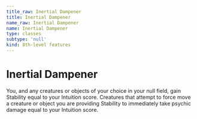 ```yaml
---
title_raw: Inertial Dampener
title: Inertial Dampener
name_raw: Inertial Dampener
name: Inertial Dampener
type: classes
subtype: 'null'
kind: 8th-level features
---
```


# Inertial Dampener

You, and any creatures or objects of your choice in your null field, gain Stability equal to your Intuition score. Creatures that attempt to force move a creature or object you are providing Stability to immediately take psychic damage equal to your Intuition score.
